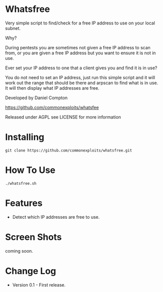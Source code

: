 Whatsfree
========

Very simple script to find/check for a free IP address to use on your local subnet.

Why?

During pentests you are sometimes not given a free IP address to scan from, or you are given a free IP address but you want to ensure it is not in use.

Ever set your IP address to one that a client gives you and find it is in use?

You do not need to set an IP address, just run this simple script and it will work out the range that should be there and arpscan to find what is in use. It will then display what IP addresses are free.

Developed by Daniel Compton

https://github.com/commonexploits/whatsfee

Released under AGPL see LICENSE for more information


Installing
========

    git clone https://github.com/commonexploits/whatsfree.git

How To Use
========

    ./whatsfree.sh


Features
========

* Detect which IP addresses are free to use.

Screen Shots
========

coming soon.


Change Log
========

* Version 0.1 - First release.

